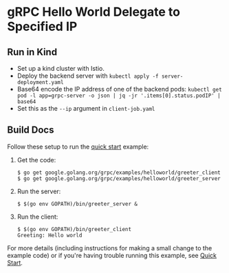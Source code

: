 # gRPC Hello World Delegate to Specified IP

## Run in Kind

* Set up a kind cluster with Istio.
* Deploy the backend server with `kubectl apply -f server-deployment.yaml`
* Base64 encode the IP address of one of the backend pods: `kubectl get pod -l app=grpc-server -o json | jq -jr '.items[0].status.podIP' | base64`
* Set this as the `--ip` argument in `client-job.yaml`

## Build Docs

Follow these setup to run the [quick start][] example:

 1. Get the code:

    ```console
    $ go get google.golang.org/grpc/examples/helloworld/greeter_client
    $ go get google.golang.org/grpc/examples/helloworld/greeter_server
    ```

 2. Run the server:

    ```console
    $ $(go env GOPATH)/bin/greeter_server &
    ```

 3. Run the client:

    ```console
    $ $(go env GOPATH)/bin/greeter_client
    Greeting: Hello world
    ```

For more details (including instructions for making a small change to the
example code) or if you're having trouble running this example, see [Quick
Start][].

[quick start]: https://grpc.io/docs/languages/go/quickstart

